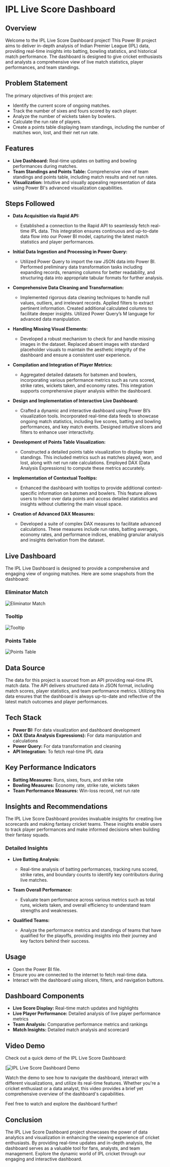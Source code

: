 # IPL Live Score Dashboard

## Overview

Welcome to the IPL Live Score Dashboard project! This Power BI project aims to deliver in-depth analysis of Indian Premier League (IPL) data, providing real-time insights into batting, bowling statistics, and historical match performance. The dashboard is designed to give cricket enthusiasts and analysts a comprehensive view of live match statistics, player performances, and team standings.

## Problem Statement

The primary objectives of this project are:
- Identify the current score of ongoing matches.
- Track the number of sixes and fours scored by each player.
- Analyze the number of wickets taken by bowlers.
- Calculate the run rate of players.
- Create a points table displaying team standings, including the number of matches won, lost, and their net run rate.

## Features

- **Live Dashboard:** Real-time updates on batting and bowling performances during matches.
- **Team Standings and Points Table:** Comprehensive view of team standings and points table, including match results and net run rates.
- **Visualization:** Intuitive and visually appealing representation of data using Power BI's advanced visualization capabilities.

## Steps Followed

- **Data Acquisition via Rapid API:**
  - Established a connection to the Rapid API to seamlessly fetch real-time IPL data. This integration ensures continuous and up-to-date data flow into our Power BI model, capturing the latest match statistics and player performances.

- **Initial Data Ingestion and Processing in Power Query:**
  - Utilized Power Query to import the raw JSON data into Power BI. Performed preliminary data transformation tasks including expanding records, renaming columns for better readability, and structuring data into appropriate tabular formats for further analysis.

- **Comprehensive Data Cleaning and Transformation:**
  - Implemented rigorous data cleaning techniques to handle null values, outliers, and irrelevant records. Applied filters to extract pertinent information. Created additional calculated columns to facilitate deeper insights. Utilized Power Query’s M language for advanced data manipulation.

- **Handling Missing Visual Elements:**
  - Developed a robust mechanism to check for and handle missing images in the dataset. Replaced absent images with standard placeholder visuals to maintain the aesthetic integrity of the dashboard and ensure a consistent user experience.

- **Compilation and Integration of Player Metrics:**
  - Aggregated detailed datasets for batsmen and bowlers, incorporating various performance metrics such as runs scored, strike rates, wickets taken, and economy rates. This integration supports comprehensive player analysis within the dashboard.

- **Design and Implementation of Interactive Live Dashboard:**
  - Crafted a dynamic and interactive dashboard using Power BI’s visualization tools. Incorporated real-time data feeds to showcase ongoing match statistics, including live scores, batting and bowling performances, and key match events. Designed intuitive slicers and filters to enhance user interactivity.

- **Development of Points Table Visualization:**
  - Constructed a detailed points table visualization to display team standings. This included metrics such as matches played, won, and lost, along with net run rate calculations. Employed DAX (Data Analysis Expressions) to compute these metrics accurately.

- **Implementation of Contextual Tooltips:**
  - Enhanced the dashboard with tooltips to provide additional context-specific information on batsmen and bowlers. This feature allows users to hover over data points and access detailed statistics and insights without cluttering the main visual space.

- **Creation of Advanced DAX Measures:**
  - Developed a suite of complex DAX measures to facilitate advanced calculations. These measures include run rates, batting averages, economy rates, and performance indices, enabling granular analysis and insights derivation from the dataset.

## Live Dashboard

The IPL Live Dashboard is designed to provide a comprehensive and engaging view of ongoing matches. Here are some snapshots from the dashboard:

### Eliminator Match

![Eliminator Match](https://i.postimg.cc/7h8YjV2J/IPL-Dash-Snip-Scorecard-1.png)

### Tooltip

![Tooltip](https://i.postimg.cc/TYTDtVvH/Screenshot-45.png)

### Points Table

![Points Table](https://i.postimg.cc/Kv9RQCNR/Points-Table-snip.png)


## Data Source

The data for this project is sourced from an API providing real-time IPL match data. The API delivers structured data in JSON format, including match scores, player statistics, and team performance metrics. Utilizing this data ensures that the dashboard is always up-to-date and reflective of the latest match outcomes and player performances.

## Tech Stack

- **Power BI:** For data visualization and dashboard development
- **DAX (Data Analysis Expressions):** For data manipulation and calculations
- **Power Query:** For data transformation and cleaning
- **API Integration:** To fetch real-time IPL data

## Key Performance Indicators

-  **Batting Measures:** Runs, sixes, fours, and strike rate
- **Bowling Measures:** Economy rate, strike rate, wickets taken
- **Team Performance Measures:** Win-loss record, net run rate

## Insights and Recommendations

The IPL Live Score Dashboard provides invaluable insights for creating live scorecards and making fantasy cricket teams. These insights enable users to track player performances and make informed decisions when building their fantasy squads.

### Detailed Insights

- **Live Batting Analysis:**
  - Real-time analysis of batting performances, tracking runs scored, strike rates, and boundary counts to identify key contributors during live matches.

- **Team Overall Performance:**
  - Evaluate team performance across various metrics such as total runs, wickets taken, and overall efficiency to understand team strengths and weaknesses.

- **Qualified Teams:**
  - Analyze the performance metrics and standings of teams that have qualified for the playoffs, providing insights into their journey and key factors behind their success.

## Usage

- Open the Power BI file.
- Ensure you are connected to the internet to fetch real-time data.
- Interact with the dashboard using slicers, filters, and navigation buttons.

## Dashboard Components

- **Live Score Display:** Real-time match updates and highlights
- **Live Player Performance:** Detailed analysis of live player performance metrics
- **Team Analysis:** Comparative performance metrics and rankings
- **Match Insights:** Detailed match analysis and scorecard

## Video Demo

Check out a quick demo of the IPL Live Score Dashboard:

[![IPL Live Score Dashboard Demo](https://youtu.be/Kx4joLVA0v8?si=pl2wy_89w2HHK4j_)

Watch the demo to see how to navigate the dashboard, interact with different visualizations, and utilize its real-time features. Whether you're a cricket enthusiast or a data analyst, this video provides a brief yet comprehensive overview of the dashboard's capabilities.

Feel free to watch and explore the dashboard further! 


## Conclusion
The IPL Live Score Dashboard project showcases the power of data analytics and visualization in enhancing the viewing experience of cricket enthusiasts. By providing real-time updates and in-depth analysis, the dashboard serves as a valuable tool for fans, analysts, and team management. Explore the dynamic world of IPL cricket through our engaging and interactive dashboard.

